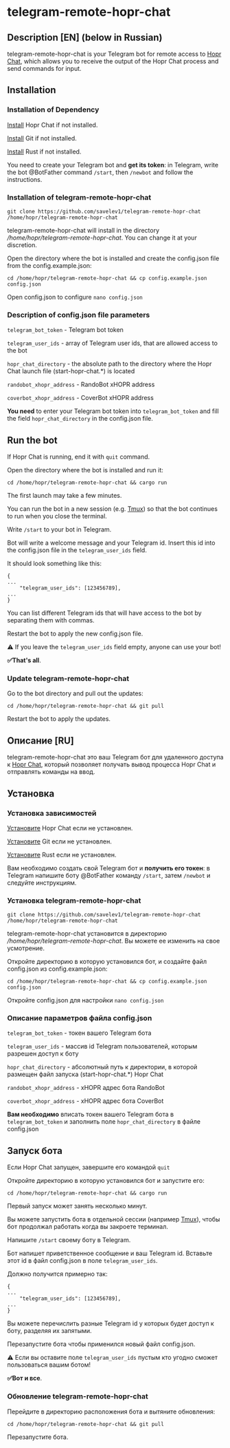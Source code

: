 # telegram-remote-hopr-chat

## Description [EN] (below in Russian)

telegram-remote-hopr-chat is your Telegram bot for remote access to [Hopr Chat](https://docs.hoprnet.org/home/getting-started/saentis-testnet/quickstart), which allows you to receive the output of the Hopr Chat process and send commands for input.

## Installation

### Installation of Dependency

[Install](https://docs.hoprnet.org/home/getting-started/saentis-testnet/quickstart) Hopr Chat if not installed.

[Install](https://github.com/git-guides/install-git) Git if not installed.

[Install](https://www.rust-lang.org/learn/get-started) Rust if not installed. 

You need to create your Telegram bot and **get its token**: in Telegram, write the bot @BotFather command `/start`, then `/newbot` and follow the instructions.

### Installation of telegram-remote-hopr-chat

`git clone https://github.com/savelev1/telegram-remote-hopr-chat /home/hopr/telegram-remote-hopr-chat`

telegram-remote-hopr-chat will install in the directory */home/hopr/telegram-remote-hopr-chat*. You can change it at your discretion.

Open the directory where the bot is installed and create the config.json file from the config.example.json:

`cd /home/hopr/telegram-remote-hopr-chat && cp config.example.json config.json`

Open config.json to configure
`nano config.json`

### Description of config.json file parameters
 
`telegram_bot_token` - Telegram bot token

`telegram_user_ids` - array of Telegram user ids, that are allowed access to the bot

`hopr_chat_directory` -  the absolute path to the directory where the Hopr Chat launch file (start-hopr-chat.*) is located

`randobot_xhopr_address` - RandoBot xHOPR address

`coverbot_xhopr_address` - CoverBot xHOPR address

**You need** to enter your Telegram bot token into `telegram_bot_token` and fill the field `hopr_chat_directory` in the config.json file.

## Run the bot

If Hopr Chat is running, end it with `quit` command.

Open the directory where the bot is installed and run it:

`cd /home/hopr/telegram-remote-hopr-chat && cargo run`

The first launch may take a few minutes.

You can run the bot in a new session (e.g. [Tmux](https://github.com/tmux/tmux/wiki)) so that the bot continues to run when you close the terminal.

Write `/start` to your bot in Telegram.

Bot will write a welcome message and your Telegram id. Insert this id into the config.json file in the `telegram_user_ids` field. 

It should look something like this:

```
{
...
    "telegram_user_ids": [123456789],
...
}
```

You can list different Telegram ids that will have access to the bot by separating them with commas.

Restart the bot to apply the new config.json file.

⚠️ If you leave the `telegram_user_ids` field empty, anyone can use your bot!

**✅That's all**.

### Update telegram-remote-hopr-chat

Go to the bot directory and pull out the updates:

```cd /home/hopr/telegram-remote-hopr-chat && git pull```

Restart the bot to apply the updates.

## Описание [RU]

telegram-remote-hopr-chat это ваш Telegram бот для удаленного доступа к [Hopr Chat](https://docs.hoprnet.org/home/getting-started/saentis-testnet/quickstart), который позволяет получать вывод процесса Hopr Chat и отправлять команды на ввод.

## Установка

### Установка зависимостей

[Установите](https://docs.hoprnet.org/home/getting-started/saentis-testnet/quickstart) Hopr Chat если не установлен.

[Установите](https://github.com/git-guides/install-git) Git если не установлен.

[Установите](https://www.rust-lang.org/learn/get-started) Rust если не установлен. 

Вам необходимо создать свой Telegram бот и **получить его токен**: в Telegram напишите боту @BotFather команду `/start`, затем `/newbot` и следуйте инструкциям.

### Установка telegram-remote-hopr-chat

`git clone https://github.com/savelev1/telegram-remote-hopr-chat /home/hopr/telegram-remote-hopr-chat`

telegram-remote-hopr-chat установится в директорию */home/hopr/telegram-remote-hopr-chat*. Вы можете ее изменить на свое усмотрение.

Откройте директорию в которую установился бот, и создайте файл config.json из config.example.json:

`cd /home/hopr/telegram-remote-hopr-chat && cp config.example.json config.json`

Откройте config.json для настройки 
`nano config.json`

### Описание параметров файла config.json
 
`telegram_bot_token` - токен вашего Telegram бота

`telegram_user_ids` - массив id Telegram пользователей, которым разрешен доступ к боту

`hopr_chat_directory` - абсолютный путь к директории, в которой размещен файл запуска (start-hopr-chat.*) Hopr Chat

`randobot_xhopr_address` - xHOPR адрес бота RandoBot

`coverbot_xhopr_address` - xHOPR адрес бота CoverBot

**Вам необходимо** вписать токен вашего Telegram бота в `telegram_bot_token` и заполнить поле `hopr_chat_directory` в файле config.json

## Запуск бота

Если Hopr Chat запущен, завершите его командой `quit`

Откройте директорию в которую установился бот и запустите его:

`cd /home/hopr/telegram-remote-hopr-chat && cargo run`

Первый запуск может занять несколько минут.

Вы можете запустить бота в отдельной сессии (например [Tmux](https://github.com/tmux/tmux/wiki)), чтобы бот продолжал работать когда вы закроете терминал.

Напишите `/start` своему боту в Telegram.

Бот напишет приветственное сообщение и ваш Telegram id. Вставьте этот id в файл config.json в поле `telegram_user_ids`. 

Должно получится примерно так:

```
{
...
    "telegram_user_ids": [123456789],
...
}
```

Вы можете перечислить разные Telegram id у которых будет доступ к боту, разделяя их запятыми.

Перезапустите бота чтобы применился новый файл config.json.

⚠️ Если вы оставите поле `telegram_user_ids` пустым кто угодно сможет пользоваться вашим ботом!

**✅Вот и все**.

### Обновление telegram-remote-hopr-chat

Перейдите в директорию расположения бота и вытяните обновления:

```cd /home/hopr/telegram-remote-hopr-chat && git pull```

Перезапустите бота.